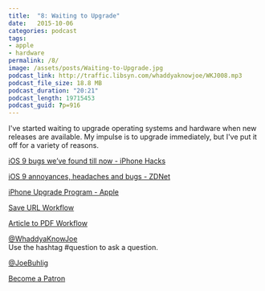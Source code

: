 ```yaml
---
title:  "8: Waiting to Upgrade"
date:   2015-10-06
categories: podcast
tags:
- apple
- hardware
permalink: /8/
image: /assets/posts/Waiting-to-Upgrade.jpg
podcast_link: http://traffic.libsyn.com/whaddyaknowjoe/WKJ008.mp3
podcast_file_size: 18.8 MB
podcast_duration: "20:21"
podcast_length: 19715453
podcast_guid: ?p=916
---
```


I've started waiting to upgrade operating systems and hardware when new releases are available. My impulse is to upgrade immediately, but I've put it off for a variety of reasons.

<!--more-->

[iOS 9 bugs we’ve found till now - iPhone Hacks](http://www.iphonehacks.com/2015/09/ios-9-bugs.html)

[iOS 9 annoyances, headaches and bugs - ZDNet](http://www.zdnet.com/article/ios-9-annoyances-headaches-and-bugs/)

[iPhone Upgrade Program - Apple](http://www.apple.com/shop/iphone/iphone-upgrade-program)

[Save URL Workflow](https://workflow.is/workflows/65a75670ff9542d7b0de56d0a30bd4dc)

[Article to PDF Workflow](https://workflow.is/workflows/bfecb2d5d7ac405b8a173f8bf4fad48a)

[@WhaddyaKnowJoe](https://twitter.com/whaddyaknowjoe)  
Use the hashtag #question to ask a question.

[@JoeBuhlig](https://twitter.com/JoeBuhlig)

[Become a Patron](http://joebuhlig.com/patron/)